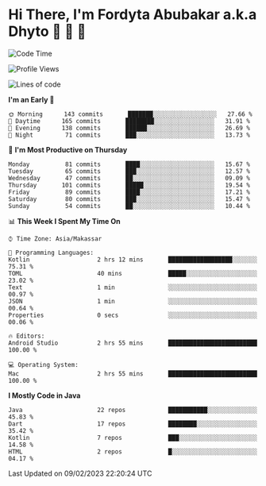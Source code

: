 # Hi There, I'm Fordyta Abubakar a.k.a Dhyto 👋 👋 👋 

<!--
**DhytoDev/dhytodev** is a ✨ _special_ ✨ repository because its `README.md` (this file) appears on your GitHub profile.

Here are some ideas to get you started:

- 🔭 I’m currently working on ...
- 🌱 I’m currently learning ...
- 👯 I’m looking to collaborate on ...
- 🤔 I’m looking for help with ...
- 💬 Ask me about ...
- 📫 How to reach me: ...
- 😄 Pronouns: ...
- ⚡ Fun fact: ...
-->

<!--START_SECTION:waka-->
![Code Time](http://img.shields.io/badge/Code%20Time-1%2C902%20hrs%2032%20mins-blue)

![Profile Views](http://img.shields.io/badge/Profile%20Views-0-blue)

![Lines of code](https://img.shields.io/badge/From%20Hello%20World%20I%27ve%20Written-135%20Thousand%20lines%20of%20code-blue)

**I'm an Early 🐤** 

```text
🌞 Morning      143 commits       ███████░░░░░░░░░░░░░░░░░░   27.66 % 
🌆 Daytime      165 commits       ████████░░░░░░░░░░░░░░░░░   31.91 % 
🌃 Evening      138 commits       ██████░░░░░░░░░░░░░░░░░░░   26.69 % 
🌙 Night         71 commits       ███░░░░░░░░░░░░░░░░░░░░░░   13.73 % 

```
📅 **I'm Most Productive on Thursday** 

```text
Monday          81 commits       ████░░░░░░░░░░░░░░░░░░░░░   15.67 % 
Tuesday         65 commits       ███░░░░░░░░░░░░░░░░░░░░░░   12.57 % 
Wednesday       47 commits       ██░░░░░░░░░░░░░░░░░░░░░░░   09.09 % 
Thursday       101 commits       █████░░░░░░░░░░░░░░░░░░░░   19.54 % 
Friday          89 commits       ████░░░░░░░░░░░░░░░░░░░░░   17.21 % 
Saturday        80 commits       ███░░░░░░░░░░░░░░░░░░░░░░   15.47 % 
Sunday          54 commits       ██░░░░░░░░░░░░░░░░░░░░░░░   10.44 % 

```


📊 **This Week I Spent My Time On** 

```text
⌚︎ Time Zone: Asia/Makassar

💬 Programming Languages: 
Kotlin                   2 hrs 12 mins       ██████████████████░░░░░░░   75.31 % 
TOML                     40 mins             █████░░░░░░░░░░░░░░░░░░░░   23.02 % 
Text                     1 min               ░░░░░░░░░░░░░░░░░░░░░░░░░   00.97 % 
JSON                     1 min               ░░░░░░░░░░░░░░░░░░░░░░░░░   00.64 % 
Properties               0 secs              ░░░░░░░░░░░░░░░░░░░░░░░░░   00.06 % 

🔥 Editors: 
Android Studio           2 hrs 55 mins       █████████████████████████   100.00 % 

💻 Operating System: 
Mac                      2 hrs 55 mins       █████████████████████████   100.00 % 

```

**I Mostly Code in Java** 

```text
Java                     22 repos            ███████████░░░░░░░░░░░░░░   45.83 % 
Dart                     17 repos            ████████░░░░░░░░░░░░░░░░░   35.42 % 
Kotlin                   7 repos             ███░░░░░░░░░░░░░░░░░░░░░░   14.58 % 
HTML                     2 repos             █░░░░░░░░░░░░░░░░░░░░░░░░   04.17 % 

```



 Last Updated on 09/02/2023 22:20:24 UTC
<!--END_SECTION:waka-->

